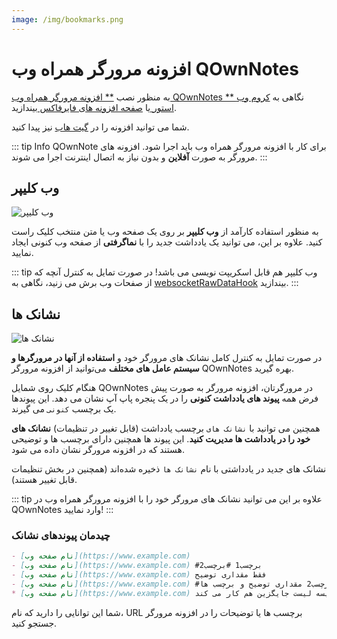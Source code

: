 ```yaml
---
image: /img/bookmarks.png
---
```


# افزونه مرورگر همراه وب QOwnNotes

به منظور نصب [ ** افزونه مرورگر همراه وب QOwnNotes ** ](https://github.com/qownnotes/web-companion/) نگاهی به [ کروم وب استور ](https://chrome.google.com/webstore/detail/qownnotes-web-companion/pkgkfnampapjbopomdpnkckbjdnpkbkp) یا [ صفحه افزونه های فایرفاکس ](https://addons.mozilla.org/firefox/addon/qownnotes-web-companion) بیندازید.

شما می توانید افزونه را در [گیت هاب](https://github.com/qownnotes/web-companion/) نیز پیدا کنید.

::: tip Info
QOwnNote برای کار با افزونه مرورگر همراه وب باید اجرا شود. افزونه های مرورگر به صورت **آفلاین** و بدون نیاز به اتصال اینترنت اجرا می شوند.
:::

## وب کلیپر

![وب کلیپر](/img/web-clipper.png)

به منظور استفاده کارآمد از **وب کلیپر** بر روی یک صفحه وب یا متن منتخب کلیک راست کنید.  علاوه بر این، می توانید یک یادداشت جدید را با **نماگرفتی** از صفحه وب کنونی ایجاد نمایید.

::: tip
وب کلیپر هم قابل اسکریپت نویسی می باشد! در صورت تمایل به کنترل آنچه که از صفحات وب برش می زنید، نگاهی به [websocketRawDataHook](../scripting/hooks.md#websocketrawdatahook) بیندازید.
:::

## نشانک ها

![نشانک ها](/img/bookmarks.png)

در صورت تمایل به کنترل کامل نشانک های مرورگر خود و **استفاده از آنها در مرورگرها و سیستم عامل های مختلف** می‌توانید از افزونه مرورگر QOwnNotes بهره گیرید.

هنگام کلیک روی شمایل QOwnNotes در مرورگرتان، افزونه مرورگر به صورت پیش فرض همه **پیوند های یادداشت کنونی** را در یک پنجره پاپ آپ نشان می دهد. این پیوندها یک برچسب `کنونی` می گیرند.

همچنین می توانید با `نشانک های` برچسب یادداشت (قابل تغییر در تنظیمات) **نشانک های خود را در یادداشت ها مدیریت کنید**. این پیوند ها همچنین دارای برچسب ها و توضیحی هستند که در افزونه مرورگر نشان داده می شود.

نشانک های جدید در یادداشتی با نام `نشانک ها` ذخیره شده‌اند (همچنین در بخش تنظیمات قابل تغییر هستند).

::: tip
علاوه بر این می توانید نشانک های مرورگر خود را با افزونه مرورگر همراه وب در QOwnNotes وارد نمایید!
:::

### چیدمان پیوندهای نشانک

```markdown
- [نام صفحه وب](https://www.example.com)
- [نام صفحه وب](https://www.example.com) #برچسب1 #برچسب2
- [نام صفحه وب](https://www.example.com) فقط مقداری توضیح
- [نام صفحه وب](https://www.example.com) #برچسب1 #برچسب2 مقداری توضیح و برچسب ها
* [نام صفحه وب](https://www.example.com) نویسه لیست جایگزین هم کار می کند
```

شما این توانایی را دارید که نام، URL برچسب ها یا توضیحات را در افزونه مرورگر جستجو کنید.
